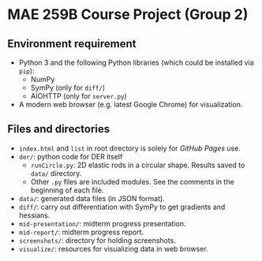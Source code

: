 MAE 259B Course Project (Group 2)
====

Environment requirement
----
- Python 3 and the following Python libraries (which could be installed via `pip`):
    - NumPy
    - SymPy (only for `diff/`)
    - AIOHTTP (only for `server.py`)
- A modern web browser (e.g. latest Google Chrome) for visualization.

Files and directories
----
- `index.html` and `list` in root directory is solely for *GitHub Pages* use.
- `der/`: python code for DER itself
    - `runCircle.py`: 2D elastic rods in a circular shape. Results saved to `data/` directory.
    - Other `.py` files are included modules. See the comments in the beginning of each file.
- `data/`: generated data files (in JSON format).
- `diff/`: carry out differentiation with SymPy to get gradients and hessians.
- `mid-presentation/`: midterm progress presentation.
- `mid-report/`: midterm progress report.
- `screenshots/`: directory for holding screenshots.
- `visualize/`: resources for visualizing data in web browser.
